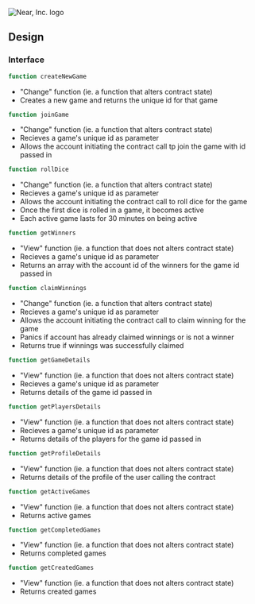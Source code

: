 ![Near, Inc. logo](https://near.org/wp-content/themes/near-19/assets/img/logo.svg?t=1553011311)

## Design

### Interface

```ts
function createNewGame
```
- "Change" function (ie. a function that alters contract state)
- Creates a new game and returns the unique id for that game

```ts
function joinGame
```
- "Change" function (ie. a function that alters contract state)
- Recieves a game's unique id as parameter
- Allows the account initiating the contract call tp join the game with id passed in

```ts
function rollDice
```
- "Change" function (ie. a function that alters contract state)
- Recieves a game's unique id as parameter
- Allows the account initiating the contract call to roll dice for the game 
- Once the first dice is rolled in a game, it becomes active
- Each active game lasts for 30 minutes on being active 

```ts
function getWinners
```
- "View" function (ie. a function that does not alters contract state)
- Recieves a game's unique id as parameter
- Returns an array with the account id of the winners for the game id passed in

```ts
function claimWinnings
```
- "Change" function (ie. a function that alters contract state)
- Recieves a game's unique id as parameter
- Allows the account initiating the contract call to claim winning for the game 
- Panics if account has already claimed winnings or is not a winner
- Returns true if winnings was successfully claimed


```ts
function getGameDetails
```
- "View" function (ie. a function that does not alters contract state)
- Recieves a game's unique id as parameter
- Returns details of the game id passed in


```ts
function getPlayersDetails
```
- "View" function (ie. a function that does not alters contract state)
- Recieves a game's unique id as parameter
- Returns details of the players for the game id passed in


```ts
function getProfileDetails
```
- "View" function (ie. a function that does not alters contract state)
- Returns details of the profile of the user calling the contract



```ts
function getActiveGames
```
- "View" function (ie. a function that does not alters contract state)
- Returns active games

```ts
function getCompletedGames
```
- "View" function (ie. a function that does not alters contract state)
- Returns completed games

```ts
function getCreatedGames
```
- "View" function (ie. a function that does not alters contract state)
- Returns created games

